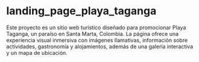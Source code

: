 # landing_page_playa_taganga
Este proyecto es un sitio web turístico diseñado para promocionar Playa Taganga, un paraíso en Santa Marta, Colombia. La página ofrece una experiencia visual inmersiva con imágenes llamativas, información sobre actividades, gastronomía y alojamientos, además de una galería interactiva y un mapa de ubicación.
